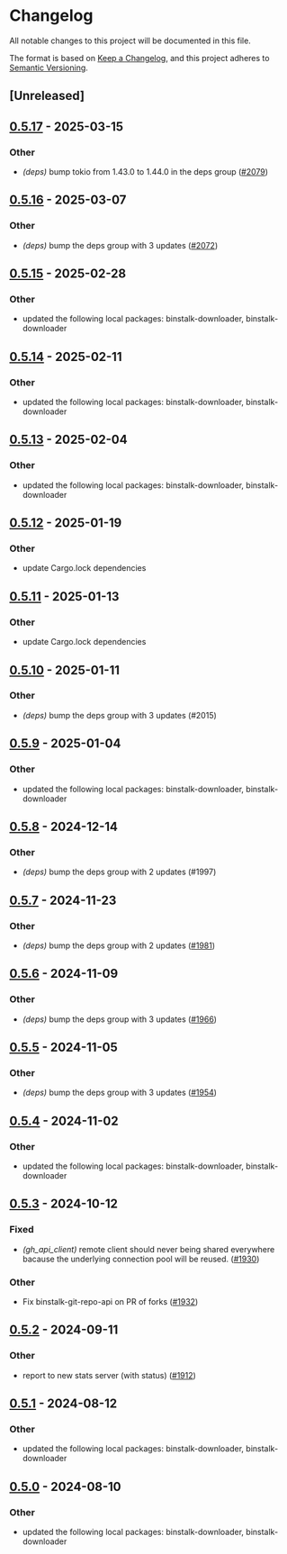 # Changelog
All notable changes to this project will be documented in this file.

The format is based on [Keep a Changelog](https://keepachangelog.com/en/1.0.0/),
and this project adheres to [Semantic Versioning](https://semver.org/spec/v2.0.0.html).

## [Unreleased]

## [0.5.17](https://github.com/cargo-bins/cargo-binstall/compare/binstalk-git-repo-api-v0.5.16...binstalk-git-repo-api-v0.5.17) - 2025-03-15

### Other

- *(deps)* bump tokio from 1.43.0 to 1.44.0 in the deps group ([#2079](https://github.com/cargo-bins/cargo-binstall/pull/2079))

## [0.5.16](https://github.com/cargo-bins/cargo-binstall/compare/binstalk-git-repo-api-v0.5.15...binstalk-git-repo-api-v0.5.16) - 2025-03-07

### Other

- *(deps)* bump the deps group with 3 updates ([#2072](https://github.com/cargo-bins/cargo-binstall/pull/2072))

## [0.5.15](https://github.com/cargo-bins/cargo-binstall/compare/binstalk-git-repo-api-v0.5.14...binstalk-git-repo-api-v0.5.15) - 2025-02-28

### Other

- updated the following local packages: binstalk-downloader, binstalk-downloader

## [0.5.14](https://github.com/cargo-bins/cargo-binstall/compare/binstalk-git-repo-api-v0.5.13...binstalk-git-repo-api-v0.5.14) - 2025-02-11

### Other

- updated the following local packages: binstalk-downloader, binstalk-downloader

## [0.5.13](https://github.com/cargo-bins/cargo-binstall/compare/binstalk-git-repo-api-v0.5.12...binstalk-git-repo-api-v0.5.13) - 2025-02-04

### Other

- updated the following local packages: binstalk-downloader, binstalk-downloader

## [0.5.12](https://github.com/cargo-bins/cargo-binstall/compare/binstalk-git-repo-api-v0.5.11...binstalk-git-repo-api-v0.5.12) - 2025-01-19

### Other

- update Cargo.lock dependencies

## [0.5.11](https://github.com/cargo-bins/cargo-binstall/compare/binstalk-git-repo-api-v0.5.10...binstalk-git-repo-api-v0.5.11) - 2025-01-13

### Other

- update Cargo.lock dependencies

## [0.5.10](https://github.com/cargo-bins/cargo-binstall/compare/binstalk-git-repo-api-v0.5.9...binstalk-git-repo-api-v0.5.10) - 2025-01-11

### Other

- *(deps)* bump the deps group with 3 updates (#2015)

## [0.5.9](https://github.com/cargo-bins/cargo-binstall/compare/binstalk-git-repo-api-v0.5.8...binstalk-git-repo-api-v0.5.9) - 2025-01-04

### Other

- updated the following local packages: binstalk-downloader, binstalk-downloader

## [0.5.8](https://github.com/cargo-bins/cargo-binstall/compare/binstalk-git-repo-api-v0.5.7...binstalk-git-repo-api-v0.5.8) - 2024-12-14

### Other

- *(deps)* bump the deps group with 2 updates (#1997)

## [0.5.7](https://github.com/cargo-bins/cargo-binstall/compare/binstalk-git-repo-api-v0.5.6...binstalk-git-repo-api-v0.5.7) - 2024-11-23

### Other

- *(deps)* bump the deps group with 2 updates ([#1981](https://github.com/cargo-bins/cargo-binstall/pull/1981))

## [0.5.6](https://github.com/cargo-bins/cargo-binstall/compare/binstalk-git-repo-api-v0.5.5...binstalk-git-repo-api-v0.5.6) - 2024-11-09

### Other

- *(deps)* bump the deps group with 3 updates ([#1966](https://github.com/cargo-bins/cargo-binstall/pull/1966))

## [0.5.5](https://github.com/cargo-bins/cargo-binstall/compare/binstalk-git-repo-api-v0.5.4...binstalk-git-repo-api-v0.5.5) - 2024-11-05

### Other

- *(deps)* bump the deps group with 3 updates ([#1954](https://github.com/cargo-bins/cargo-binstall/pull/1954))

## [0.5.4](https://github.com/cargo-bins/cargo-binstall/compare/binstalk-git-repo-api-v0.5.3...binstalk-git-repo-api-v0.5.4) - 2024-11-02

### Other

- updated the following local packages: binstalk-downloader, binstalk-downloader

## [0.5.3](https://github.com/cargo-bins/cargo-binstall/compare/binstalk-git-repo-api-v0.5.2...binstalk-git-repo-api-v0.5.3) - 2024-10-12

### Fixed

- *(gh_api_client)* remote client should never being shared everywhere bacause the underlying connection pool will be reused. ([#1930](https://github.com/cargo-bins/cargo-binstall/pull/1930))

### Other

- Fix binstalk-git-repo-api on PR of forks ([#1932](https://github.com/cargo-bins/cargo-binstall/pull/1932))

## [0.5.2](https://github.com/cargo-bins/cargo-binstall/compare/binstalk-git-repo-api-v0.5.1...binstalk-git-repo-api-v0.5.2) - 2024-09-11

### Other

- report to new stats server (with status) ([#1912](https://github.com/cargo-bins/cargo-binstall/pull/1912))

## [0.5.1](https://github.com/cargo-bins/cargo-binstall/compare/binstalk-git-repo-api-v0.5.0...binstalk-git-repo-api-v0.5.1) - 2024-08-12

### Other
- updated the following local packages: binstalk-downloader, binstalk-downloader

## [0.5.0](https://github.com/cargo-bins/cargo-binstall/compare/binstalk-git-repo-api-v0.4.0...binstalk-git-repo-api-v0.5.0) - 2024-08-10

### Other
- updated the following local packages: binstalk-downloader, binstalk-downloader
